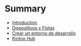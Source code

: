 # Summary

* [Introduction](README.md)
* [Dispositivos y Flotas](dispositivos_y_flotas.adoc)
* [Crear un entorno de desarrollo](chapter1.md)
* [Kinton Hub](kinton_hub.adoc)

